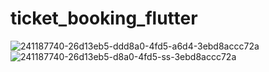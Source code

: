 # ticket_booking_flutter

![241187740-26d13eb5-ddd8a0-4fd5-a6d4-3ebd8accc72a](https://github.com/marufahmedofficial/ticket_booking_flutter/assets/79131390/8e701a94-5c29-4650-b443-ab83ee13e312)
![241187740-26d13eb5-d8a0-4fd5-ss-3ebd8accc72a](https://github.com/marufahmedofficial/ticket_booking_flutter/assets/79131390/e957d39d-49b0-4b37-8f94-cb9de37b9490)
